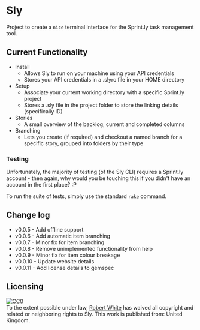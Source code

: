 Sly
=================

Project to create a `nice` terminal interface for the Sprint.ly task management tool.

## Current Functionality

- Install
  - Allows Sly to run on your machine using your API credentials
  - Stores your API credentials in a .slyrc file in your HOME directory
- Setup
  - Associate your current working directory with a specific Sprint.ly project
  - Stores a .sly file in the project folder to store the linking details (specifically ID)
- Stories
  - A small overview of the backlog, current and completed columns
- Branching
  - Lets you create (if required) and checkout a named branch for a specific story, grouped into folders by their type

### Testing

Unfortunately, the majority of testing (of the Sly CLI) requires a Sprint.ly account - then again, why would you be touching this if you didn't have an account in the first place? :P

To run the suite of tests, simply use the standard `rake` command.

## Change log

  - v0.0.5  - Add offline support
  - v0.0.6  - Add automatic item branching
  - v0.0.7  - Minor fix for item branching
  - v0.0.8  - Remove unimplemented functionality from help
  - v0.0.9  - Minor fix for item colour breakage
  - v0.0.10 - Update website details
  - v0.0.11 - Add license details to gemspec

## Licensing

<p xmlns:dct="http://purl.org/dc/terms/" xmlns:vcard="http://www.w3.org/2001/vcard-rdf/3.0#">
  <a rel="license"
     href="http://creativecommons.org/publicdomain/zero/1.0/">
    <img src="http://i.creativecommons.org/p/zero/1.0/88x31.png" style="border-style: none;" alt="CC0" />
  </a>
  <br />
  To the extent possible under law,
  <a rel="dct:publisher"
     href="www.tallguyrob.com">
    <span property="dct:title">Robert White</span></a>
  has waived all copyright and related or neighboring rights to
  <span property="dct:title">Sly</span>.
This work is published from:
<span property="vcard:Country" datatype="dct:ISO3166"
      content="GB" about="www.tallguyrob.com">
  United Kingdom</span>.
</p>
